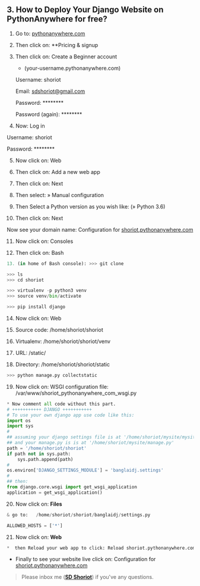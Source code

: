 ## 3. How to Deploy Your Django Website on PythonAnywhere for free?

1. Go to: [pythonanywhere.com](https://www.pythonanywhere.com/)

2. Then click on: **Pricing & signup 

3. Then click on: Create a Beginner account 

   * (your-username.pythonanywhere.com)

	Username: shoriot

	Email:  sdshoriot@gmail.com

	Password: ********

    Password (again): ********

4. Now: Log in

Username: shoriot

Password: ********

5. Now click on: Web 

6. Then click on:   Add a new web app

7. Then click on: Next

8. Then select: » Manual configuration

9. Then Select a Python version as you wish like: (» Python 3.6)

10. Then click on:  Next

Now see your domain name: Configuration for [shoriot.pythonanywhere.com](http://shoriot.pythonanywhere.com/)

11. Now click on: Consoles

12. Then click on: Bash
```python
13. (in home of Bash console): >>> git clone

>>> ls
>>> cd shoriot

>>> virtualenv -p python3 venv
>>> source venv/bin/activate

>>> pip install django
```
14. Now click on: Web

15. Source code: /home/shoriot/shoriot

16. Virtualenv: /home/shoriot/shoriot/venv

17. URL: /static/    

18. Directory: /home/shoriot/shoriot/static
```python
>>> python manage.py collectstatic
```
19. Now click on: WSGI configuration file:  /var/www/shoriot_pythonanywhere_com_wsgi.py

```python
* Now comment all code without this part.
# +++++++++++ DJANGO +++++++++++
# To use your own django app use code like this:
import os
import sys
#
## assuming your django settings file is at '/home/shoriot/mysite/mysite/settings.py'
## and your manage.py is is at '/home/shoriot/mysite/manage.py'
path = '/home/shoriot/shoriot'
if path not in sys.path:
    sys.path.append(path)
#
os.environ['DJANGO_SETTINGS_MODULE'] = 'banglaidj.settings'
#
## then:
from django.core.wsgi import get_wsgi_application
application = get_wsgi_application()
```
20. Now click on: **Files**

```python
& go to:   /home/shoriot/shoriot/banglaidj/settings.py

ALLOWED_HOSTS = ['*']
```

21. Now click on: **Web**

```python
*  then Reload your web app to click: Reload shoriot.pythonanywhere.com
```
*  Finally to see your website live click on: Configuration for [shoriot.pythonanywhere.com](http://shoriot.pythonanywhere.com/)


> Please inbox me (**[SD Shoriot](https://www.facebook.com/shoriot)**) if you've any questions. 